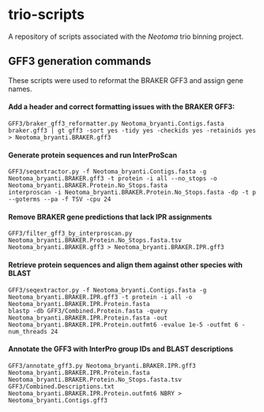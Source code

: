 # trio-scripts
A repository of scripts associated with the <i>Neotoma</i> trio binning project.

## GFF3 generation commands
These scripts were used to reformat the BRAKER GFF3 and assign gene names.

#### Add a header and correct formatting issues with the BRAKER GFF3:
```
GFF3/braker_gff3_reformatter.py Neotoma_bryanti.Contigs.fasta braker.gff3 | gt gff3 -sort yes -tidy yes -checkids yes -retainids yes > Neotoma_bryanti.BRAKER.gff3
```

#### Generate protein sequences and run InterProScan
```
GFF3/seqextractor.py -f Neotoma_bryanti.Contigs.fasta -g Neotoma_bryanti.BRAKER.gff3 -t protein -i all --no_stops -o Neotoma_bryanti.BRAKER.Protein.No_Stops.fasta
interproscan -i Neotoma_bryanti.BRAKER.Protein.No_Stops.fasta -dp -t p --goterms --pa -f TSV -cpu 24
```

#### Remove BRAKER gene predictions that lack IPR assignments
```
GFF3/filter_gff3_by_interproscan.py Neotoma_bryanti.BRAKER.Protein.No_Stops.fasta.tsv Neotoma_bryanti.BRAKER.gff3 > Neotoma_bryanti.BRAKER.IPR.gff3
```

#### Retrieve protein sequences and align them against other species with BLAST
```
GFF3/seqextractor.py -f Neotoma_bryanti.Contigs.fasta -g Neotoma_bryanti.BRAKER.IPR.gff3 -t protein -i all -o Neotoma_bryanti.BRAKER.IPR.Protein.fasta
blastp -db GFF3/Combined.Protein.fasta -query Neotoma_bryanti.BRAKER.IPR.Protein.fasta -out Neotoma_bryanti.BRAKER.IPR.Protein.outfmt6 -evalue 1e-5 -outfmt 6 -num_threads 24
```

#### Annotate the GFF3 with InterPro group IDs and BLAST descriptions
```
GFF3/annotate_gff3.py Neotoma_bryanti.BRAKER.IPR.gff3 Neotoma_bryanti.BRAKER.IPR.Protein.fasta Neotoma_bryanti.BRAKER.Protein.No_Stops.fasta.tsv GFF3/Combined.Descriptions.txt Neotoma_bryanti.BRAKER.IPR.Protein.outfmt6 NBRY > Neotoma_bryanti.Contigs.gff3
```


